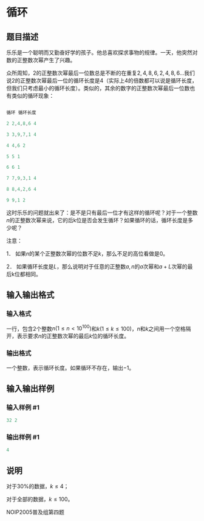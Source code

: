 # 循环

## 题目描述

乐乐是一个聪明而又勤奋好学的孩子。他总喜欢探求事物的规律。一天，他突然对数的正整数次幂产生了兴趣。

众所周知，$2$的正整数次幂最后一位数总是不断的在重复$2,4,8,6,2,4,8,6…$我们说$2$的正整数次幂最后一位的循环长度是$4$（实际上$4$的倍数都可以说是循环长度，但我们只考虑最小的循环长度）。类似的，其余的数字的正整数次幂最后一位数也有类似的循环现象：

```cpp

循环 循环长度

2 2,4,8,6 4

3 3,9,7,1 4

4 4,6 2

5 5 1

6 6 1

7 7,9,3,1 4

8 8,4,2,6 4

9 9,1 2

```

这时乐乐的问题就出来了：是不是只有最后一位才有这样的循环呢？对于一个整数$n$的正整数次幂来说，它的后k位是否会发生循环？如果循环的话，循环长度是多少呢？

注意：

1． 如果$n$的某个正整数次幂的位数不足$k$，那么不足的高位看做是$0$。

2． 如果循环长度是$L$，那么说明对于任意的正整数$a,n$的$a$次幂和$a+L$次幂的最后k位都相同。

## 输入输出格式

### 输入格式

一行，包含$2$个整数$n(1 \le n < 10^{100})$和$k(1 \le k \le 100)$，$n$和$k$之间用一个空格隔开，表示要求$n$的正整数次幂的最后$k$位的循环长度。

### 输出格式

一个整数，表示循环长度。如果循环不存在，输出$-1$。

## 输入输出样例

### 输入样例 #1

```cpp
32 2
```


### 输出样例 #1

```cpp
4
```


## 说明

对于30%的数据，$k \le 4$；

对于全部的数据，$k \le 100$。

NOIP2005普及组第四题

